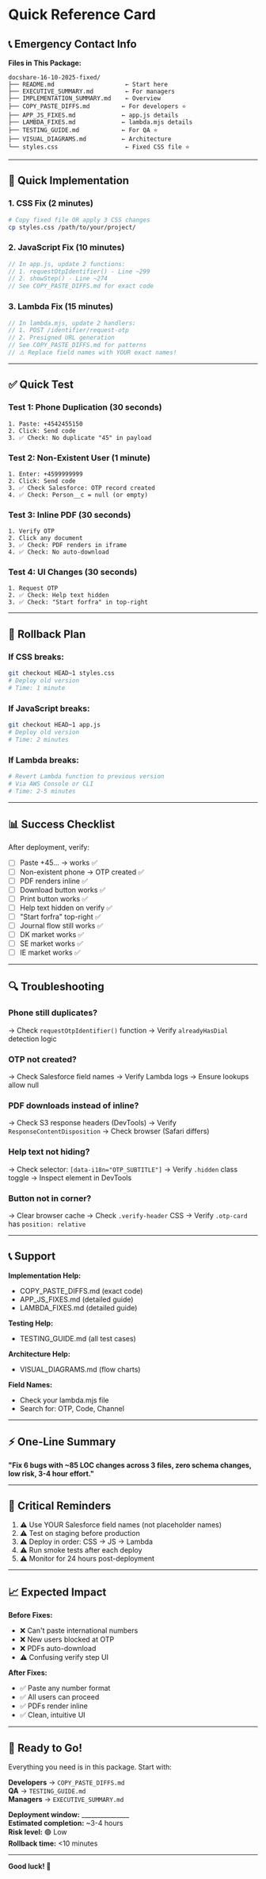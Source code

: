 # Quick Reference Card

## 📞 Emergency Contact Info

**Files in This Package:**
```
docshare-16-10-2025-fixed/
├── README.md                    ← Start here
├── EXECUTIVE_SUMMARY.md         ← For managers
├── IMPLEMENTATION_SUMMARY.md    ← Overview
├── COPY_PASTE_DIFFS.md         ← For developers ⭐
├── APP_JS_FIXES.md             ← app.js details
├── LAMBDA_FIXES.md             ← lambda.mjs details
├── TESTING_GUIDE.md            ← For QA ⭐
├── VISUAL_DIAGRAMS.md          ← Architecture
└── styles.css                   ← Fixed CSS file ⭐
```

---

## 🎯 Quick Implementation

### 1. CSS Fix (2 minutes)
```bash
# Copy fixed file OR apply 3 CSS changes
cp styles.css /path/to/your/project/
```

### 2. JavaScript Fix (10 minutes)
```javascript
// In app.js, update 2 functions:
// 1. requestOtpIdentifier() - Line ~299
// 2. showStep() - Line ~274
// See COPY_PASTE_DIFFS.md for exact code
```

### 3. Lambda Fix (15 minutes)
```javascript
// In lambda.mjs, update 2 handlers:
// 1. POST /identifier/request-otp
// 2. Presigned URL generation
// See COPY_PASTE_DIFFS.md for patterns
// ⚠️ Replace field names with YOUR exact names!
```

---

## ✅ Quick Test

### Test 1: Phone Duplication (30 seconds)
```
1. Paste: +4542455150
2. Click: Send code
3. ✅ Check: No duplicate "45" in payload
```

### Test 2: Non-Existent User (1 minute)
```
1. Enter: +4599999999
2. Click: Send code
3. ✅ Check Salesforce: OTP record created
4. ✅ Check: Person__c = null (or empty)
```

### Test 3: Inline PDF (30 seconds)
```
1. Verify OTP
2. Click any document
3. ✅ Check: PDF renders in iframe
4. ✅ Check: No auto-download
```

### Test 4: UI Changes (30 seconds)
```
1. Request OTP
2. ✅ Check: Help text hidden
3. ✅ Check: "Start forfra" in top-right
```

---

## 🚨 Rollback Plan

### If CSS breaks:
```bash
git checkout HEAD~1 styles.css
# Deploy old version
# Time: 1 minute
```

### If JavaScript breaks:
```bash
git checkout HEAD~1 app.js
# Deploy old version
# Time: 2 minutes
```

### If Lambda breaks:
```bash
# Revert Lambda function to previous version
# Via AWS Console or CLI
# Time: 2-5 minutes
```

---

## 📊 Success Checklist

After deployment, verify:
- [ ] Paste +45... → works ✅
- [ ] Non-existent phone → OTP created ✅
- [ ] PDF renders inline ✅
- [ ] Download button works ✅
- [ ] Print button works ✅
- [ ] Help text hidden on verify ✅
- [ ] "Start forfra" top-right ✅
- [ ] Journal flow still works ✅
- [ ] DK market works ✅
- [ ] SE market works ✅
- [ ] IE market works ✅

---

## 🔍 Troubleshooting

### Phone still duplicates?
→ Check `requestOtpIdentifier()` function
→ Verify `alreadyHasDial` detection logic

### OTP not created?
→ Check Salesforce field names
→ Verify Lambda logs
→ Ensure lookups allow null

### PDF downloads instead of inline?
→ Check S3 response headers (DevTools)
→ Verify `ResponseContentDisposition`
→ Check browser (Safari differs)

### Help text not hiding?
→ Check selector: `[data-i18n="OTP_SUBTITLE"]`
→ Verify `.hidden` class toggle
→ Inspect element in DevTools

### Button not in corner?
→ Clear browser cache
→ Check `.verify-header` CSS
→ Verify `.otp-card` has `position: relative`

---

## 📞 Support

**Implementation Help:**
- COPY_PASTE_DIFFS.md (exact code)
- APP_JS_FIXES.md (detailed guide)
- LAMBDA_FIXES.md (detailed guide)

**Testing Help:**
- TESTING_GUIDE.md (all test cases)

**Architecture Help:**
- VISUAL_DIAGRAMS.md (flow charts)

**Field Names:**
- Check your lambda.mjs file
- Search for: OTP, Code, Channel

---

## ⚡ One-Line Summary

**"Fix 6 bugs with ~85 LOC changes across 3 files, zero schema changes, low risk, 3-4 hour effort."**

---

## 🎯 Critical Reminders

1. ⚠️ Use YOUR Salesforce field names (not placeholder names)
2. ⚠️ Test on staging before production
3. ⚠️ Deploy in order: CSS → JS → Lambda
4. ⚠️ Run smoke tests after each deploy
5. ⚠️ Monitor for 24 hours post-deployment

---

## 📈 Expected Impact

**Before Fixes:**
- ❌ Can't paste international numbers
- ❌ New users blocked at OTP
- ❌ PDFs auto-download
- ⚠️ Confusing verify step UI

**After Fixes:**
- ✅ Paste any number format
- ✅ All users can proceed
- ✅ PDFs render inline
- ✅ Clean, intuitive UI

---

## 🎉 Ready to Go!

Everything you need is in this package. Start with:

**Developers** → `COPY_PASTE_DIFFS.md`  
**QA** → `TESTING_GUIDE.md`  
**Managers** → `EXECUTIVE_SUMMARY.md`

**Deployment window:** _______________  
**Estimated completion:** ~3-4 hours  
**Risk level:** 🟢 Low  
**Rollback time:** <10 minutes  

---

**Good luck! 🚀**
